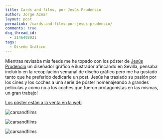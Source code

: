 ```yaml
---
title: Cards and films, por Jesús Prudencio
author: Jorge Aznar
layout: post
permalink: /cards-and-films-por-jesus-prudencio/
comments: true
dsq_thread_id:
  - 2146408921
tags:
  - Diseño Gráfico
---
```

Mientras revisaba mis feeds me he topado con los póster de <a href="http://www.behance.net/jesusprudencio" target="_blank">Jesús Prudencio</a> un diseñador gráfico e ilustrador afincando en Sevilla, pensaba incluirlo en la recopilación semanal de diseño gráfico pero me ha gustado tanto que he preferido dedicarle un post. Jesús ha traslado su pasión por los cines y los coches a una serie de póster homenajeando a grandes películas y como no a los coches que fueron protagonistas en las mismas, un gran trabajo!

<!--more-->

<a href="http://carsandfilms.com/shops.html" target="_blank">Los póster están a la venta en la web</a>

![carsandfilms][1]

![carsandfilms][2]

![carsandfilms][3]

 [1]: http://jorgeatgu.com/blog/img/2013/07/pf_carsandfilms-400x562.jpg
 [2]: http://jorgeatgu.com/blog/img/2013/07/td_carsandfilms-400x562.jpg
 [3]: http://jorgeatgu.com/blog/img/2013/07/gb_carsandfilms-400x562.jpg